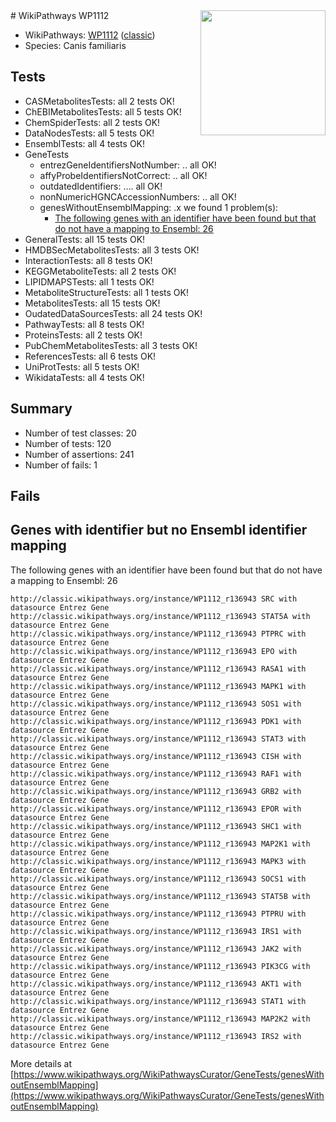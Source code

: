 <img style="float: right; width: 200px" src="https://upload.wikimedia.org/wikipedia/commons/thumb/8/83/Wplogo_with_text_500.png/640px-Wplogo_with_text_500.png" />
# WikiPathways WP1112

* WikiPathways: [WP1112](https://wikipathways.org/pathways/WP1112) ([classic](https://classic.wikipathways.org/instance/WP1112))
* Species: Canis familiaris
## Tests
* CASMetabolitesTests: all 2 tests OK!
* ChEBIMetabolitesTests: all 5 tests OK!
* ChemSpiderTests: all 2 tests OK!
* DataNodesTests: all 5 tests OK!
* EnsemblTests: all 4 tests OK!
* GeneTests
    * entrezGeneIdentifiersNotNumber: .. all OK!
    * affyProbeIdentifiersNotCorrect: .. all OK!
    * outdatedIdentifiers: .... all OK!
    * nonNumericHGNCAccessionNumbers: .. all OK!
    * genesWithoutEnsemblMapping: .x we found 1 problem(s):
        * [The following genes with an identifier have been found but that do not have a mapping to Ensembl: 26](#c4e54332)
* GeneralTests: all 15 tests OK!
* HMDBSecMetabolitesTests: all 3 tests OK!
* InteractionTests: all 8 tests OK!
* KEGGMetaboliteTests: all 2 tests OK!
* LIPIDMAPSTests: all 1 tests OK!
* MetaboliteStructureTests: all 1 tests OK!
* MetabolitesTests: all 15 tests OK!
* OudatedDataSourcesTests: all 24 tests OK!
* PathwayTests: all 8 tests OK!
* ProteinsTests: all 2 tests OK!
* PubChemMetabolitesTests: all 3 tests OK!
* ReferencesTests: all 6 tests OK!
* UniProtTests: all 5 tests OK!
* WikidataTests: all 4 tests OK!


## Summary

* Number of test classes: 20
* Number of tests: 120
* Number of assertions: 241
* Number of fails: 1

## Fails

<a name="c4e54332" />

## Genes with identifier but no Ensembl identifier mapping

The following genes with an identifier have been found but that do not have a mapping to Ensembl: 26
```
http://classic.wikipathways.org/instance/WP1112_r136943 SRC with datasource Entrez Gene
http://classic.wikipathways.org/instance/WP1112_r136943 STAT5A with datasource Entrez Gene
http://classic.wikipathways.org/instance/WP1112_r136943 PTPRC with datasource Entrez Gene
http://classic.wikipathways.org/instance/WP1112_r136943 EPO with datasource Entrez Gene
http://classic.wikipathways.org/instance/WP1112_r136943 RASA1 with datasource Entrez Gene
http://classic.wikipathways.org/instance/WP1112_r136943 MAPK1 with datasource Entrez Gene
http://classic.wikipathways.org/instance/WP1112_r136943 SOS1 with datasource Entrez Gene
http://classic.wikipathways.org/instance/WP1112_r136943 PDK1 with datasource Entrez Gene
http://classic.wikipathways.org/instance/WP1112_r136943 STAT3 with datasource Entrez Gene
http://classic.wikipathways.org/instance/WP1112_r136943 CISH with datasource Entrez Gene
http://classic.wikipathways.org/instance/WP1112_r136943 RAF1 with datasource Entrez Gene
http://classic.wikipathways.org/instance/WP1112_r136943 GRB2 with datasource Entrez Gene
http://classic.wikipathways.org/instance/WP1112_r136943 EPOR with datasource Entrez Gene
http://classic.wikipathways.org/instance/WP1112_r136943 SHC1 with datasource Entrez Gene
http://classic.wikipathways.org/instance/WP1112_r136943 MAP2K1 with datasource Entrez Gene
http://classic.wikipathways.org/instance/WP1112_r136943 MAPK3 with datasource Entrez Gene
http://classic.wikipathways.org/instance/WP1112_r136943 SOCS1 with datasource Entrez Gene
http://classic.wikipathways.org/instance/WP1112_r136943 STAT5B with datasource Entrez Gene
http://classic.wikipathways.org/instance/WP1112_r136943 PTPRU with datasource Entrez Gene
http://classic.wikipathways.org/instance/WP1112_r136943 IRS1 with datasource Entrez Gene
http://classic.wikipathways.org/instance/WP1112_r136943 JAK2 with datasource Entrez Gene
http://classic.wikipathways.org/instance/WP1112_r136943 PIK3CG with datasource Entrez Gene
http://classic.wikipathways.org/instance/WP1112_r136943 AKT1 with datasource Entrez Gene
http://classic.wikipathways.org/instance/WP1112_r136943 STAT1 with datasource Entrez Gene
http://classic.wikipathways.org/instance/WP1112_r136943 MAP2K2 with datasource Entrez Gene
http://classic.wikipathways.org/instance/WP1112_r136943 IRS2 with datasource Entrez Gene
```

More details at [https://www.wikipathways.org/WikiPathwaysCurator/GeneTests/genesWithoutEnsemblMapping](https://www.wikipathways.org/WikiPathwaysCurator/GeneTests/genesWithoutEnsemblMapping)

